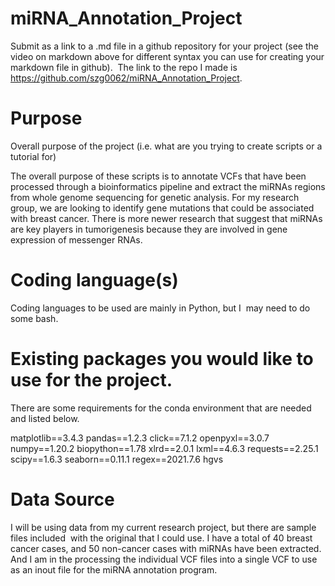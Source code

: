 # miRNA_Annotation_Project

Submit as a link to a .md file in a github repository for your project (see the video on markdown above for different syntax you can use for creating your markdown file in github). 
The link to the repo I made is https://github.com/szg0062/miRNA_Annotation_Project.

# Purpose
Overall purpose of the project (i.e. what are you trying to create scripts or a tutorial for)

The overall purpose of these scripts is to annotate VCFs that have been processed through a bioinformatics pipeline and extract the miRNAs regions from whole genome sequencing for genetic analysis. For my research group, we are looking to identify gene mutations that could be associated with breast cancer. There is more newer research that suggest that miRNAs are key players in tumorigenesis because they are involved in gene expression of messenger RNAs.

# Coding language(s)
Coding languages to be used are mainly in Python, but I  may need to do some bash.

# Existing packages you would like to use for the project.

There are some requirements for the conda environment that are needed and listed below.

matplotlib==3.4.3
pandas==1.2.3
click==7.1.2
openpyxl==3.0.7
numpy==1.20.2
biopython==1.78
xlrd==2.0.1
lxml==4.6.3
requests==2.25.1
scipy==1.6.3
seaborn==0.11.1
regex==2021.7.6
hgvs

# Data Source

I will be using data from my current research project, but there are sample files included  with the original that I could use. I have a total of 40 breast cancer cases, and 50 non-cancer cases with miRNAs have been extracted. And I am in the processing the individual VCF files into a single VCF to use as an inout file for the miRNA annotation program.
